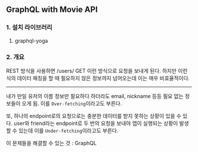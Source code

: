 ## GraphQL with Movie API

### 1. 설치 라이브러리

1. graphql-yoga

### 2. 개요

REST 방식을 사용하면 /users/ GET 이런 방식으로 요청을 보내게 된다.
하지만 이런식의 데이터 패칭을 할 때 필요하지 않은 정보까지 넘어오는데 이는 매우 비효율적이다.</br>

---

내가 만일 유저의 이름 정보만 필요하다 하더라도 email, nickname 등등 필요 없는 정보들이 오게 됨.
이를 `Over-fetching`이라고도 부른다.

또, 하나의 endpoint로의 요청으로는 충분한 데이터를 받지 못하는 상황이 있을 수 있다. user와 friend라는 endpoint로 두 번의 요청을 보내야 앱이 실행되는 상황이 발생할 수 있는데 이를 `Under-fetching`이라고도 부른다.

이 문제들을 해결할 수 있는 것 : GraphQL
